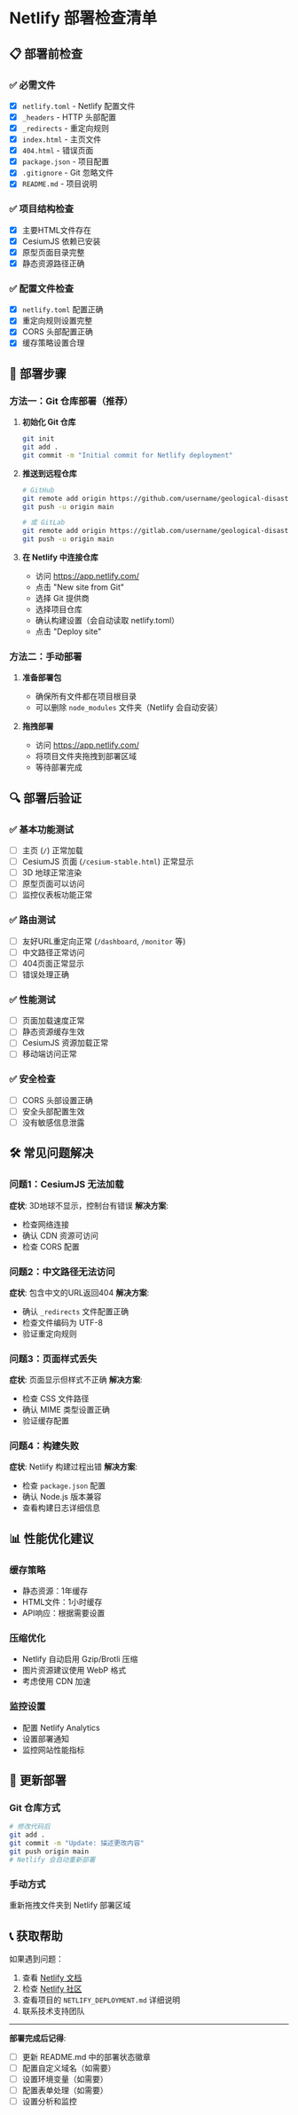 # Netlify 部署检查清单

## 📋 部署前检查

### ✅ 必需文件
- [x] `netlify.toml` - Netlify 配置文件
- [x] `_headers` - HTTP 头部配置
- [x] `_redirects` - 重定向规则
- [x] `index.html` - 主页文件
- [x] `404.html` - 错误页面
- [x] `package.json` - 项目配置
- [x] `.gitignore` - Git 忽略文件
- [x] `README.md` - 项目说明

### ✅ 项目结构检查
- [x] 主要HTML文件存在
- [x] CesiumJS 依赖已安装
- [x] 原型页面目录完整
- [x] 静态资源路径正确

### ✅ 配置文件检查
- [x] `netlify.toml` 配置正确
- [x] 重定向规则设置完整
- [x] CORS 头部配置正确
- [x] 缓存策略设置合理

## 🚀 部署步骤

### 方法一：Git 仓库部署（推荐）

1. **初始化 Git 仓库**
   ```bash
   git init
   git add .
   git commit -m "Initial commit for Netlify deployment"
   ```

2. **推送到远程仓库**
   ```bash
   # GitHub
   git remote add origin https://github.com/username/geological-disaster-warning.git
   git push -u origin main
   
   # 或 GitLab
   git remote add origin https://gitlab.com/username/geological-disaster-warning.git
   git push -u origin main
   ```

3. **在 Netlify 中连接仓库**
   - 访问 https://app.netlify.com/
   - 点击 "New site from Git"
   - 选择 Git 提供商
   - 选择项目仓库
   - 确认构建设置（会自动读取 netlify.toml）
   - 点击 "Deploy site"

### 方法二：手动部署

1. **准备部署包**
   - 确保所有文件都在项目根目录
   - 可以删除 `node_modules` 文件夹（Netlify 会自动安装）

2. **拖拽部署**
   - 访问 https://app.netlify.com/
   - 将项目文件夹拖拽到部署区域
   - 等待部署完成

## 🔍 部署后验证

### ✅ 基本功能测试
- [ ] 主页 (`/`) 正常加载
- [ ] CesiumJS 页面 (`/cesium-stable.html`) 正常显示
- [ ] 3D 地球正常渲染
- [ ] 原型页面可以访问
- [ ] 监控仪表板功能正常

### ✅ 路由测试
- [ ] 友好URL重定向正常 (`/dashboard`, `/monitor` 等)
- [ ] 中文路径正常访问
- [ ] 404页面正常显示
- [ ] 错误处理正确

### ✅ 性能测试
- [ ] 页面加载速度正常
- [ ] 静态资源缓存生效
- [ ] CesiumJS 资源加载正常
- [ ] 移动端访问正常

### ✅ 安全检查
- [ ] CORS 头部设置正确
- [ ] 安全头部配置生效
- [ ] 没有敏感信息泄露

## 🛠️ 常见问题解决

### 问题1：CesiumJS 无法加载
**症状**: 3D地球不显示，控制台有错误
**解决方案**:
- 检查网络连接
- 确认 CDN 资源可访问
- 检查 CORS 配置

### 问题2：中文路径无法访问
**症状**: 包含中文的URL返回404
**解决方案**:
- 确认 `_redirects` 文件配置正确
- 检查文件编码为 UTF-8
- 验证重定向规则

### 问题3：页面样式丢失
**症状**: 页面显示但样式不正确
**解决方案**:
- 检查 CSS 文件路径
- 确认 MIME 类型设置正确
- 验证缓存配置

### 问题4：构建失败
**症状**: Netlify 构建过程出错
**解决方案**:
- 检查 `package.json` 配置
- 确认 Node.js 版本兼容
- 查看构建日志详细信息

## 📊 性能优化建议

### 缓存策略
- 静态资源：1年缓存
- HTML文件：1小时缓存
- API响应：根据需要设置

### 压缩优化
- Netlify 自动启用 Gzip/Brotli 压缩
- 图片资源建议使用 WebP 格式
- 考虑使用 CDN 加速

### 监控设置
- 配置 Netlify Analytics
- 设置部署通知
- 监控网站性能指标

## 🔄 更新部署

### Git 仓库方式
```bash
# 修改代码后
git add .
git commit -m "Update: 描述更改内容"
git push origin main
# Netlify 会自动重新部署
```

### 手动方式
重新拖拽文件夹到 Netlify 部署区域

## 📞 获取帮助

如果遇到问题：
1. 查看 [Netlify 文档](https://docs.netlify.com/)
2. 检查 [Netlify 社区](https://community.netlify.com/)
3. 查看项目的 `NETLIFY_DEPLOYMENT.md` 详细说明
4. 联系技术支持团队

---

**部署完成后记得**:
- [ ] 更新 README.md 中的部署状态徽章
- [ ] 配置自定义域名（如需要）
- [ ] 设置环境变量（如需要）
- [ ] 配置表单处理（如需要）
- [ ] 设置分析和监控
